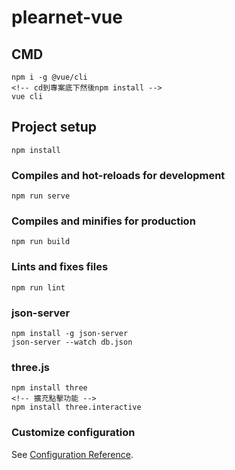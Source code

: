 # plearnet-vue

## CMD
```
npm i -g @vue/cli
<!-- cd到專案底下然後npm install -->
vue cli
```

## Project setup
```
npm install
```

### Compiles and hot-reloads for development
```
npm run serve
```

### Compiles and minifies for production
```
npm run build
```

### Lints and fixes files
```
npm run lint
```

### json-server
```
npm install -g json-server
json-server --watch db.json
```

### three.js
```
npm install three
<!-- 擴充點擊功能 -->
npm install three.interactive
```
### Customize configuration
See [Configuration Reference](https://cli.vuejs.org/config/).
